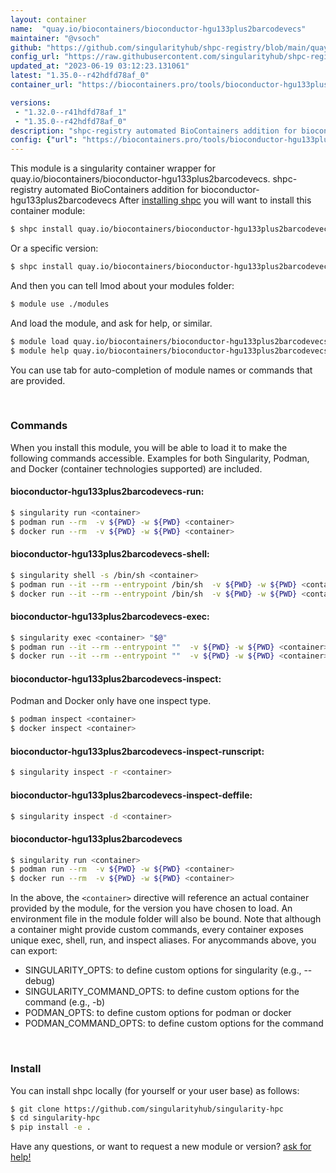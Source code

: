 ```yaml
---
layout: container
name:  "quay.io/biocontainers/bioconductor-hgu133plus2barcodevecs"
maintainer: "@vsoch"
github: "https://github.com/singularityhub/shpc-registry/blob/main/quay.io/biocontainers/bioconductor-hgu133plus2barcodevecs/container.yaml"
config_url: "https://raw.githubusercontent.com/singularityhub/shpc-registry/main/quay.io/biocontainers/bioconductor-hgu133plus2barcodevecs/container.yaml"
updated_at: "2023-06-19 03:12:23.131061"
latest: "1.35.0--r42hdfd78af_0"
container_url: "https://biocontainers.pro/tools/bioconductor-hgu133plus2barcodevecs"

versions:
 - "1.32.0--r41hdfd78af_1"
 - "1.35.0--r42hdfd78af_0"
description: "shpc-registry automated BioContainers addition for bioconductor-hgu133plus2barcodevecs"
config: {"url": "https://biocontainers.pro/tools/bioconductor-hgu133plus2barcodevecs", "maintainer": "@vsoch", "description": "shpc-registry automated BioContainers addition for bioconductor-hgu133plus2barcodevecs", "latest": {"1.35.0--r42hdfd78af_0": "sha256:187872d8309b3f05d450baf14cdb8acea344c6da296cf7a135102a0bdec56475"}, "tags": {"1.32.0--r41hdfd78af_1": "sha256:ee9121ad1e5c78383cd2a95a1ecbcd25c7e3f2e3faf511aed9b575289e90e0c0", "1.35.0--r42hdfd78af_0": "sha256:187872d8309b3f05d450baf14cdb8acea344c6da296cf7a135102a0bdec56475"}, "docker": "quay.io/biocontainers/bioconductor-hgu133plus2barcodevecs"}
---
```


This module is a singularity container wrapper for quay.io/biocontainers/bioconductor-hgu133plus2barcodevecs.
shpc-registry automated BioContainers addition for bioconductor-hgu133plus2barcodevecs
After [installing shpc](#install) you will want to install this container module:


```bash
$ shpc install quay.io/biocontainers/bioconductor-hgu133plus2barcodevecs
```

Or a specific version:

```bash
$ shpc install quay.io/biocontainers/bioconductor-hgu133plus2barcodevecs:1.35.0--r42hdfd78af_0
```

And then you can tell lmod about your modules folder:

```bash
$ module use ./modules
```

And load the module, and ask for help, or similar.

```bash
$ module load quay.io/biocontainers/bioconductor-hgu133plus2barcodevecs/1.35.0--r42hdfd78af_0
$ module help quay.io/biocontainers/bioconductor-hgu133plus2barcodevecs/1.35.0--r42hdfd78af_0
```

You can use tab for auto-completion of module names or commands that are provided.

<br>

### Commands

When you install this module, you will be able to load it to make the following commands accessible.
Examples for both Singularity, Podman, and Docker (container technologies supported) are included.

#### bioconductor-hgu133plus2barcodevecs-run:

```bash
$ singularity run <container>
$ podman run --rm  -v ${PWD} -w ${PWD} <container>
$ docker run --rm  -v ${PWD} -w ${PWD} <container>
```

#### bioconductor-hgu133plus2barcodevecs-shell:

```bash
$ singularity shell -s /bin/sh <container>
$ podman run --it --rm --entrypoint /bin/sh  -v ${PWD} -w ${PWD} <container>
$ docker run --it --rm --entrypoint /bin/sh  -v ${PWD} -w ${PWD} <container>
```

#### bioconductor-hgu133plus2barcodevecs-exec:

```bash
$ singularity exec <container> "$@"
$ podman run --it --rm --entrypoint ""  -v ${PWD} -w ${PWD} <container> "$@"
$ docker run --it --rm --entrypoint ""  -v ${PWD} -w ${PWD} <container> "$@"
```

#### bioconductor-hgu133plus2barcodevecs-inspect:

Podman and Docker only have one inspect type.

```bash
$ podman inspect <container>
$ docker inspect <container>
```

#### bioconductor-hgu133plus2barcodevecs-inspect-runscript:

```bash
$ singularity inspect -r <container>
```

#### bioconductor-hgu133plus2barcodevecs-inspect-deffile:

```bash
$ singularity inspect -d <container>
```



#### bioconductor-hgu133plus2barcodevecs

```bash
$ singularity run <container>
$ podman run --rm  -v ${PWD} -w ${PWD} <container>
$ docker run --rm  -v ${PWD} -w ${PWD} <container>
```


In the above, the `<container>` directive will reference an actual container provided
by the module, for the version you have chosen to load. An environment file in the
module folder will also be bound. Note that although a container
might provide custom commands, every container exposes unique exec, shell, run, and
inspect aliases. For anycommands above, you can export:

 - SINGULARITY_OPTS: to define custom options for singularity (e.g., --debug)
 - SINGULARITY_COMMAND_OPTS: to define custom options for the command (e.g., -b)
 - PODMAN_OPTS: to define custom options for podman or docker
 - PODMAN_COMMAND_OPTS: to define custom options for the command

<br>

### Install

You can install shpc locally (for yourself or your user base) as follows:

```bash
$ git clone https://github.com/singularityhub/singularity-hpc
$ cd singularity-hpc
$ pip install -e .
```

Have any questions, or want to request a new module or version? [ask for help!](https://github.com/singularityhub/singularity-hpc/issues)